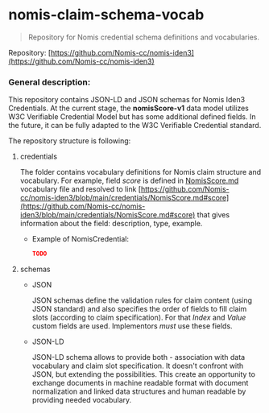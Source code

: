 # nomis-claim-schema-vocab

> Repository for Nomis credential schema definitions and vocabularies.
>

Repository: [https://github.com/Nomis-cc/nomis-iden3](https://github.com/Nomis-cc/nomis-iden3)

### General description:

This repository contains JSON-LD and JSON schemas for Nomis Iden3 Credentials.
At the current stage, the **nomisScore-v1** data model utilizes W3C Verifiable Credential Model but has some additional defined fields. In the future, it can be fully adapted to the W3C Verifiable Credential standard.

The repository structure is following:

1. credentials

   The folder contains vocabulary definitions for Nomis claim structure and vocabulary.
   For example, field *score* is defined in [NomisScore.md](credentials/NomisScore.md) vocabulary file and resolved to link [https://github.com/Nomis-cc/nomis-iden3/blob/main/credentials/NomisScore.md#score](https://github.com/Nomis-cc/nomis-iden3/blob/main/credentials/NomisScore.md#score) that gives information about the field: description, type, example.

   - Example of NomisCredential:

       ```json
      TODO
       ```

2. schemas

   - JSON

     JSON schemas define the validation rules for claim content (using JSON standard)
     and also specifies the order of fields to fill claim slots (according to claim specification). For that *Index* and *Value* custom fields are used. Implementors *must* use these fields.

   - JSON-LD

     JSON-LD schema allows to provide both - association with data vocabulary and claim slot specification. It doesn't confront with JSON, but extending the possibilities. This create an opportunity to exchange documents in machine readable format with document normalization and linked data structures and human readable by providing needed vocabulary.